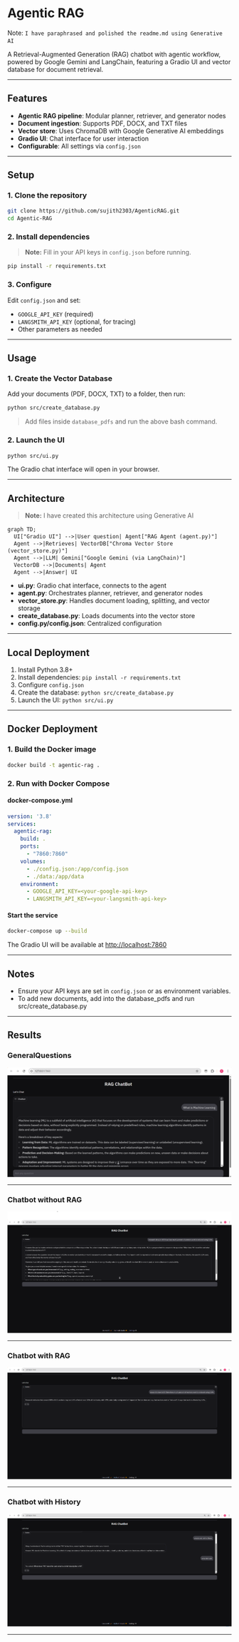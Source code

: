# Agentic RAG

Note:
``` I have paraphrased and polished the readme.md using Generative AI ```

A Retrieval-Augmented Generation (RAG) chatbot with agentic workflow, powered by Google Gemini and LangChain, featuring a Gradio UI and vector database for document retrieval.

---

## Features
- **Agentic RAG pipeline**: Modular planner, retriever, and generator nodes
- **Document ingestion**: Supports PDF, DOCX, and TXT files
- **Vector store**: Uses ChromaDB with Google Generative AI embeddings
- **Gradio UI**: Chat interface for user interaction
- **Configurable**: All settings via `config.json`

---

## Setup

### 1. Clone the repository
```bash
git clone https://github.com/sujith2303/AgenticRAG.git
cd Agentic-RAG
```

### 2. Install dependencies
> **Note:** Fill in your API keys in `config.json` before running.

```bash
pip install -r requirements.txt
```

### 3. Configure
Edit `config.json` and set:
- `GOOGLE_API_KEY` (required)
- `LANGSMITH_API_KEY` (optional, for tracing)
- Other parameters as needed

---

## Usage

### 1. Create the Vector Database
Add your documents (PDF, DOCX, TXT) to a folder, then run:

```bash
python src/create_database.py
```
> Add files inside `database_pdfs` and run the above bash command.

### 2. Launch the UI
```bash
python src/ui.py
```
The Gradio chat interface will open in your browser.

---

## Architecture
> **Note:** I have created this architecture using Generative AI
```mermaid
graph TD;
  UI["Gradio UI"] -->|User question| Agent["RAG Agent (agent.py)"]
  Agent -->|Retrieves| VectorDB["Chroma Vector Store (vector_store.py)"]
  Agent -->|LLM| Gemini["Google Gemini (via LangChain)"]
  VectorDB -->|Documents| Agent
  Agent -->|Answer| UI
```

- **ui.py**: Gradio chat interface, connects to the agent
- **agent.py**: Orchestrates planner, retriever, and generator nodes
- **vector_store.py**: Handles document loading, splitting, and vector storage
- **create_database.py**: Loads documents into the vector store
- **config.py/config.json**: Centralized configuration

---

## Local Deployment

1. Install Python 3.8+
2. Install dependencies: `pip install -r requirements.txt`
3. Configure `config.json`
4. Create the database: `python src/create_database.py`
5. Launch the UI: `python src/ui.py`

---

## Docker Deployment

### 1. Build the Docker image
```bash
docker build -t agentic-rag .
```

### 2. Run with Docker Compose

#### docker-compose.yml
```yaml
version: '3.8'
services:
  agentic-rag:
    build: .
    ports:
      - "7860:7860"
    volumes:
      - ./config.json:/app/config.json
      - ./data:/app/data
    environment:
      - GOOGLE_API_KEY=<your-google-api-key>
      - LANGSMITH_API_KEY=<your-langsmith-api-key>
```

#### Start the service
```bash
docker-compose up --build
```

The Gradio UI will be available at [http://localhost:7860](http://localhost:7860)

---

## Notes
- Ensure your API keys are set in `config.json` or as environment variables.
- To add new documents, add into the database_pdfs and run src/create_database.py

---

## Results

### GeneralQuestions 
<img src= "https://github.com/sujith2303/AgenticRAG/blob/main/images/General_Questions.png">

---

### Chatbot without RAG
<img src = "https://github.com/sujith2303/AgenticRAG/blob/main/images/Without_RAG.png">

---

### Chatbot with RAG
<img src = "https://github.com/sujith2303/AgenticRAG/blob/main/images/RAG.png">

---

### Chatbot with History
<img src = "https://github.com/sujith2303/AgenticRAG/blob/main/images/chat_history.png">

---
